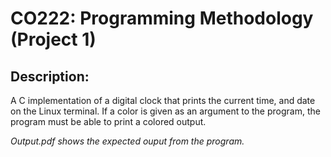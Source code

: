 # CO222: Programming Methodology (Project 1)

## Description: 
A C implementation of a digital clock that prints the current time, and date on the Linux terminal. If a color is given as an argument to the program, the program must be able to print a colored output.

*Output.pdf shows the expected ouput from the program.* 
